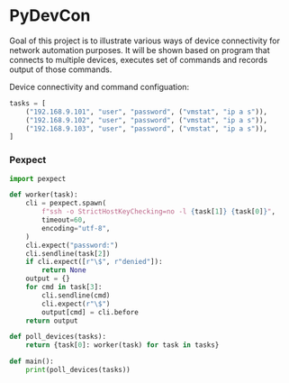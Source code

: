 # PyDevCon

Goal of this project is to illustrate various ways of device connectivity for network automation purposes. It will be shown based on program that connects to multiple devices, executes set of commands and records output of those commands.

Device connectivity and command configuation:

```python
tasks = [
    ("192.168.9.101", "user", "password", ("vmstat", "ip a s")),
    ("192.168.9.102", "user", "password", ("vmstat", "ip a s")),
    ("192.168.9.103", "user", "password", ("vmstat", "ip a s")),
]
```

### Pexpect
```python
import pexpect

def worker(task):
    cli = pexpect.spawn(
        f"ssh -o StrictHostKeyChecking=no -l {task[1]} {task[0]}",
        timeout=60,
        encoding="utf-8",
    )
    cli.expect("password:")
    cli.sendline(task[2])
    if cli.expect([r"\$", r"denied"]):
        return None
    output = {}
    for cmd in task[3]:
        cli.sendline(cmd)
        cli.expect(r"\$")
        output[cmd] = cli.before
    return output

def poll_devices(tasks):
    return {task[0]: worker(task) for task in tasks}

def main():
    print(poll_devices(tasks))
```

